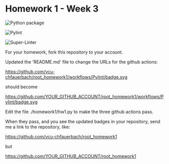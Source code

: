 # Homework 1 - Week 3

![Python package](https://github.com/vcu-acunningham/root_homework1/workflows/Python%20package/badge.svg)

![Pylint](https://github.com/vcu-acunningham/root_homework1/workflows/Pylint/badge.svg)

![Super-Linter](https://github.com/vcu-acunningham/root_homework1/workflows/Super-Linter/badge.svg)

For your homework, fork this repository to your account.

Updated the 'README.md' file to change the URLs for the github actions:

https://github.com/vcu-chfauerbach/root_homework1/workflows/Pylint/badge.svg

should become

https://github.com/YOUR_GITHUB_ACCOUNT/root_homework1/workflows/Pylint/badge.svg

Edit the file ./homework1/hw1.py to make the three github actions pass.

When they pass, and you see the updated badges in your repository, send me a link to the repository, like:

https://github.com/vcu-chfauerbach/root_homework1

but

https://github.com/YOUR_GITHUB_ACCOUNT/root_homework1
